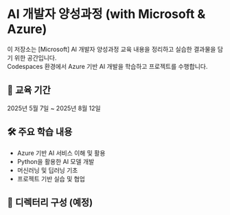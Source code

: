 # AI 개발자 양성과정 (with Microsoft & Azure)

이 저장소는 [Microsoft] AI 개발자 양성과정 교육 내용을 정리하고 실습한 결과물을 담기 위한 공간입니다.  
Codespaces 환경에서 Azure 기반 AI 개발을 학습하고 프로젝트를 수행합니다.

## 📅 교육 기간
2025년 5월 7일 ~ 2025년 8월 12일

## 🛠 주요 학습 내용
- Azure 기반 AI 서비스 이해 및 활용
- Python을 활용한 AI 모델 개발
- 머신러닝 및 딥러닝 기초
- 프로젝트 기반 실습 및 협업

## 📁 디렉터리 구성 (예정)
